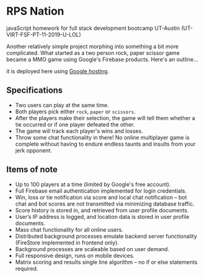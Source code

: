 # RPS Nation

javaScript homework for full stack development bootcamp UT-Austin (UT-VIRT-FSF-PT-11-2019-U-LOL)

Another relatively simple project morphing into something a bit more complicated. What started as a two person rock, paper scissor game became a MMO game using Google's Firebase products. Here's an outline…

it is deployed here using [Google hosting](https://bootcamp-6ad6e.firebaseapp.com).

## Specifications

* Two users can play at the same time.
* Both players pick either `rock`, `paper` or `scissors`. 
* After the players make their selection, the game will tell them whether a tie occurred or if one player defeated the other.
* The game will track each player's wins and losses.
* Throw some chat functionality in there! No online multiplayer game is complete without having to endure endless taunts and insults from your jerk opponent.

## Items of note

* Up to 100 players at a time (limited by Google's free account).
* Full Firebase email authentication implemented for login credentials.
* Win, loss or tie notification via score and local chat notification – bot chat and bot scores are not transmitted via minimizing database traffic.
* Score history is stored in, and retrieved from user profile documents.
* User’s IP address is logged, and location data is stored in user profile documents. 
* Mass chat functionality for all online users.
* Distributed background processes emulate backend server functionality (FireStore implemented in frontend only).
* Background processes are scaleable based on user demand.
* Full responsive design, runs on mobile devices.
* Matrix scoring and results single line algorithm – no if or else statements required. 
